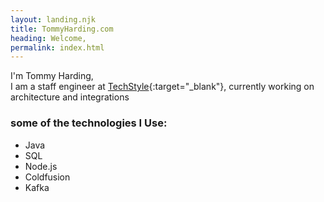 ```yaml
---
layout: landing.njk
title: TommyHarding.com
heading: Welcome,
permalink: index.html
---
```

I'm Tommy Harding,\
I am a staff engineer at [TechStyle](https://techstylefashiongroup.com/){:target="_blank"}, currently working on architecture and integrations


### some of the technologies I Use:
 * Java
 * SQL
 * Node.js
 * Coldfusion
 * Kafka